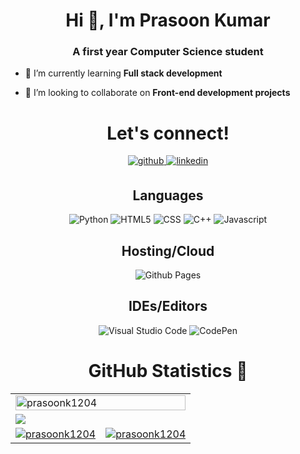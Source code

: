 
<h1 align="center">Hi 👋, I'm Prasoon Kumar</h1>
<h3 align="center">A first year Computer Science student</h3>



- 🌱 I’m currently learning **Full stack development**

- 👯 I’m looking to collaborate on **Front-end development projects**




<!-- Let's connect div -->
<div>
  <h1 align="center">Let's connect!</h1>

  <div align="center">
  <!-- Github link -->
    <a href="https://www.github.com/prasoonk1204" target="">
      <img src=https://img.shields.io/badge/github-%232E3440.svg?&style=for-the-badge&logo=github&logoColor=white alt=github style="margin-bottom: 5px;" />
    </a>
<!-- Twitter link 
    <a href="https://www.twitter.com" target="">
      <img src="https://img.shields.io/badge/Twitter-1DA1F2?style=for-the-badge&logo=twitter&logoColor=white" alt=twitter style="margin-bottom: 5px;" />
    </a> -->
<!-- Linkedin Link -->
    <a href="https://www.linkedin.com/in/prasoon1204" target="">
      <img src="https://img.shields.io/badge/linkedin-%232E3440.svg?&style=for-the-badge&logo=linkedin&logoColor=white" alt=linkedin style="margin-bottom: 5px;" />
    </a>
   

<!-- Skills -->

## Languages

![Python](https://img.shields.io/badge/Python-3776AB?style=for-the-badge&logo=python&logoColor=white)
![HTML5](https://img.shields.io/badge/HTML5-E34F26?style=for-the-badge&logo=html5&logoColor=white)
![CSS](https://img.shields.io/badge/CSS3-1572B6?style=for-the-badge&logo=css3&logoColor=white)
![C++](https://img.shields.io/badge/C%2B%2B-00599C?style=for-the-badge&logo=c%2B%2B&logoColor=white)
![Javascript](https://img.shields.io/badge/JavaScript-F7DF1E?style=for-the-badge&logo=javascript&logoColor=black)






## Hosting/Cloud

![Github Pages](https://img.shields.io/badge/github%20pages-121013?style=for-the-badge&logo=github&logoColor=white)


## IDEs/Editors

![Visual Studio Code](https://img.shields.io/badge/Visual%20Studio%20Code-0078d7.svg?style=for-the-badge&logo=visual-studio-code&logoColor=white)
![CodePen](https://img.shields.io/badge/CodePen-white?style=for-the-badge&logo=codepen&logoColor=black)


<!-- Github statistics div -->

<h1 align="center">GitHub Statistics 📃</h1>
<table>
  <!---
  <tr>
		<td><p align="center"> <img src="https://komarev.com/ghpvc/?username=prasoonk1204&label=Profile%20views&color=0e75b6&style=flat" alt="prasoonk1204" /> </p></td>
		<td><p><img align="center" src="https://github-readme-stats.vercel.app/api/top-langs?username=prasoonk1204&show_icons=true&locale=en&layout=compact" alt="prasoonk1204" /></p></td>
	</tr>
  -->
  <tr>
    <td colspan = "2"><a href="https://github.com/ryo-ma/github-profile-trophy"><img width=100% src="https://github-profile-trophy.vercel.app/?username=prasoonk1204" alt="prasoonk1204"></a></td>
  </tr>
  <tr>
		<td colspan = "2"><a href = "https://github.com/prasoonk1204"><img src="https://github-readme-activity-graph.vercel.app/graph?username=prasoonk1204&bg_color=ffff&hide_border=true&point=false&line=007FFF&radius=8&area=true&area_color=007FFF&title_color=000000&color=000000"></a></td>
	</tr>
	<tr>
		<td><a href="https://github.com/prasoonk1204"><img src="https://github-readme-streak-stats.herokuapp.com/?user=prasoonk1204&" alt="prasoonk1204"></a></td>
		<td><a href="https://github.com/prasoonk1204"><img src="https://github-readme-stats.vercel.app/api?username=prasoonk1204&show_icons=true&locale=en" alt="prasoonk1204"></a></td>
	</tr>
	</table>

</div>
